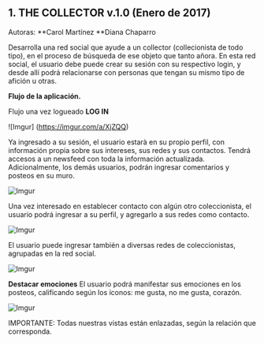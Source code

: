 ## 1. THE COLLECTOR v.1.0 (Enero de 2017)

Autoras:
**Carol Martínez
**Diana Chaparro


Desarrolla una red social que ayude a un collector (collecionista de todo tipo), en el proceso de búsqueda de ese objeto que tanto añora. En esta red social, el usuario debe puede crear su sesión con su respectivo login, y desde allí podrá relacionarse con personas que tengan su mismo tipo de afición u otras.

**Flujo de la aplicación.**

Flujo una vez logueado **LOG IN**

![Imgur] (https://imgur.com/a/XjZQQ)

Ya ingresado a su sesión, el usuario estarà en su propio perfil, con información propia sobre sus intereses, sus redes y sus contactos. Tendrá accesos a un newsfeed con toda la información actualizada. Adicionalmente, los demás usuarios, podrán ingresar comentarios y posteos en su muro.

![Imgur](https://imgur.com/a/4KsQv)

Una vez interesado en establecer contacto con algún otro coleccionista, el usuario podrá ingresar a su perfil, y agregarlo a sus redes como contacto.

![Imgur](https://imgur.com/a/Xn6ZR)

El usuario puede ingresar también a diversas redes de coleccionistas, agrupadas en la red social.

![Imgur](https://imgur.com/a/lSHyD)

**Destacar emociones**  El usuario podrá manifestar sus emociones en los posteos, calificando según los íconos: me gusta, no me gusta, corazón.

![Imgur](https://imgur.com/a/fZk0t)


IMPORTANTE: Todas nuestras vistas están enlazadas, según la relación que corresponda.